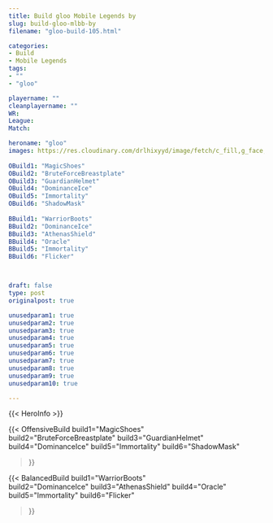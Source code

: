 ```yaml
---
title: Build gloo Mobile Legends by 
slug: build-gloo-mlbb-by
filename: "gloo-build-105.html"

categories: 
- Build 
- Mobile Legends
tags: 
- ""
- "gloo"

playername: ""
cleanplayername: ""
WR: 
League: 
Match: 

heroname: "gloo"
images: https://res.cloudinary.com/drlhixyyd/image/fetch/c_fill,g_face,f_auto/https://cdn2-build.mobagenie.my.id/p/images/banner/full/gloo.jpg
 
OBuild1: "MagicShoes"  
OBuild2: "BruteForceBreastplate" 
OBuild3: "GuardianHelmet" 
OBuild4: "DominanceIce" 
OBuild5: "Immortality" 
OBuild6: "ShadowMask" 
 
BBuild1: "WarriorBoots"  
BBuild2: "DominanceIce" 
BBuild3: "AthenasShield" 
BBuild4: "Oracle" 
BBuild5: "Immortality" 
BBuild6: "Flicker"



draft: false
type: post
originalpost: true

unusedparam1: true
unusedparam2: true
unusedparam3: true
unusedparam4: true
unusedparam5: true
unusedparam6: true
unusedparam7: true
unusedparam8: true
unusedparam9: true
unusedparam10: true

---
```


{{< HeroInfo >}} 

{{< OffensiveBuild 
build1="MagicShoes"  
build2="BruteForceBreastplate" 
build3="GuardianHelmet" 
build4="DominanceIce" 
build5="Immortality" 
build6="ShadowMask" 
 >}} 

{{< BalancedBuild 
build1="WarriorBoots"  
build2="DominanceIce" 
build3="AthenasShield" 
build4="Oracle" 
build5="Immortality" 
build6="Flicker" 
 >}}

